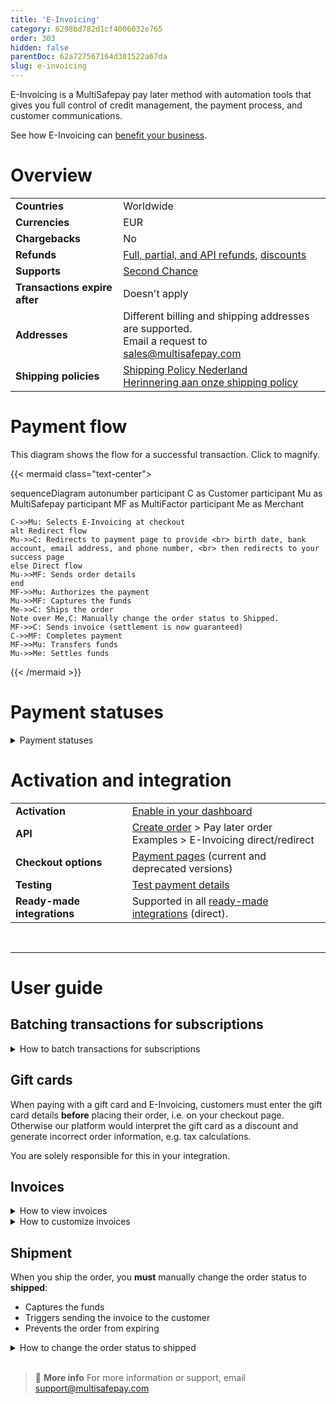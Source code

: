 ```yaml
---
title: 'E-Invoicing'
category: 6298bd782d1cf4006032e765
order: 303
hidden: false
parentDoc: 62a727567164d301522a67da
slug: e-invoicing
---
```

E-Invoicing is a MultiSafepay pay later method with automation tools that gives you full control of credit management, the payment process, and customer communications.

See how E-Invoicing can [benefit your business](https://www.multisafepay.com/solutions/payment-methods/e-invoicing).

# Overview

|   |   |
|---|---|
| **Countries**  | Worldwide  | 
| **Currencies** | EUR  | 
| **Chargebacks**  | No | 
| **Refunds** | [Full, partial, and API refunds](/refunds/), [discounts](/discounts/) |
| **Supports** | [Second Chance](/second-chance/) |
| **Transactions expire after** | Doesn't apply |
| **Addresses** | Different billing and shipping addresses are supported. <br> Email a request to <sales@multisafepay.com> |
| **Shipping policies** | [Shipping Policy Nederland](https://www.multifactor.nl/voorwaarden/shipping-policies/) <br> [Herinnering aan onze shipping policy](https://mailchi.mp/922285f8ac13/herinnering-aan-onze-shipping-policy) |

# Payment flow

This diagram shows the flow for a successful transaction. Click to magnify.

{{< mermaid class="text-center">

sequenceDiagram
    autonumber
    participant C as Customer
    participant Mu as MultiSafepay
    participant MF as MultiFactor
    participant Me as Merchant

    C->>Mu: Selects E-Invoicing at checkout
    alt Redirect flow
    Mu->>C: Redirects to payment page to provide <br> birth date, bank account, email address, and phone number, <br> then redirects to your success page
    else Direct flow
    Mu->>MF: Sends order details
    end
    MF->>Mu: Authorizes the payment
    Mu->>MF: Captures the funds
    Me->>C: Ships the order
    Note over Me,C: Manually change the order status to Shipped. 
    MF->>C: Sends invoice (settlement is now guaranteed)
    C->>MF: Completes payment 
    MF->>Mu: Transfers funds 
    Mu->>Me: Settles funds

{{< /mermaid >}} 

# Payment statuses  

<details id="payment-statuses">
<summary>Payment statuses</summary>
<br>

**Order status:** Changes as the customer's order with you progresses towards shipment (independent of payment)

**Transaction status:** Changes as the funds progress towards settlement in your MultiSafepay balance

For more information, see [Payment statuses](/payment-statuses/).

| Description | Order status | Transaction status |
|---|---|---|
| **Payments** | | |
| MultiSafepay's risk analysis is in progress. <br> You can still cancel. | Initialized   | Initialized  |
| E-Invoicing has authorized the transaction. <br> You can no longer cancel; you can only refund. | Completed  | Initialized  |
| **Important**: [Manually change the order status to shipped](#shipment). You must ship to receive payment. | Shipped | Initialized |
| MultiSafepay has collected payment. | Completed    | Completed  |
| E-Invoicing declined the transaction. | Declined | Declined |
| The transaction has been cancelled. | Void/Cancelled | Void/Cancelled |
| The customer didn't complete payment. | Expired | Expired |
|**Refunds**|||
| Refund initiated. | Initialized | Initialized |
| Refund complete.  | Completed | Completed |

</details>

# Activation and integration

| | |
|---|---|
| **Activation** | [Enable in your dashboard](/payment-methods/#enable-in-dashboard) |
| **API** | [Create order](https://docs-api.multisafepay.com/reference/createorder) > Pay later order <br> Examples > E-Invoicing direct/redirect |
| **Checkout options** | [Payment pages](/payment-pages/) (current and deprecated versions) |
| **Testing** | [Test payment details](/testing/#pay-later-methods) |
| **Ready-made integrations** | Supported in all [ready-made integrations](/integrations/ready-made/) (direct).  |
<br>

---

# User guide

## Batching transactions for subscriptions

<details id="how-to-batch-transactions-for-subscriptions">
<summary>How to batch transactions for subscriptions</summary>
<br>

To generate E-Invoicing transactions in batches for subscription payments:

1. Sign in to your [MultiSafepay dashboard](https://merchant.multisafepay.com).
2. Go to **E-Invoicing** > **Batches**. 
3. Upload a file in .xls, .xlsx or .csv format.
4. Follow the templates in your MultiSafepay dashboard.

</details>

## Gift cards

When paying with a gift card and E-Invoicing, customers must enter the gift card details **before** placing their order, i.e. on your checkout page. Otherwise our platform would interpret the gift card as a discount and generate incorrect order information, e.g. tax calculations.

You are solely responsible for this in your integration.

## Invoices

<details id="how-to-view-invoices">
<summary>How to view invoices</summary>
<br>

To see an overview of all successful transactions:

1. Sign in to your [MultiSafepay dashboard](https://merchant.multisafepay.com).
2. Go to **E-Invoicing** > **Invoices**. 

</details>

<details id="how-to-customize-invoices">
<summary>How to customize invoices</summary>
<br>

To customize invoices:

1. Sign in to your [MultiSafepay dashboard](https://merchant.multisafepay.com).
2. Go to **E-Invoicing** > **E-Invoicing generator**. 

The invoice is sent to the email address provided. 

</details>

## Shipment

When you ship the order, you **must** manually change the order status to **shipped**:

- Captures the funds
- Triggers sending the invoice to the customer
- Prevents the order from expiring

<details id="how-to-change-order-status-to-shipped">
<summary>How to change the order status to shipped</summary>
<br>

You can change the [order status](/payment-statuses/) from **completed** to **shipped**:

**In your dashboard**

1. Sign in to your [MultiSafepay dashboard](https://merchant.multisafepay.com).
2. Go to **Transactions** > **Transactions overview**.
3. Search for the transaction, and click to open the **Transaction details** page. 
4. Under **Order details**, click **Change order status**. 
5. Change the status to **shipped**.
6. Send the customer the track and trace details, if relevant.

**In your backend**

If you change the order status in your backend, the following [ready-made integrations](/integrations/ready-made/) pass the updated status to your dashboard automatically:

- Magento 2 and WooCommerce: When you set the order to **shipped** in your backend.
- Shopware 5: When you set the order to **delivered** in your backend.

For other ready-made integrations, make an [update order](https://docs-api.multisafepay.com/reference/updateorder) API request.

**Note:** Some third-party plugins may not support updating the status via our API.

</details>

<br>

> 📘 **More info**
> For more information or support, email <support@multisafepay.com>
